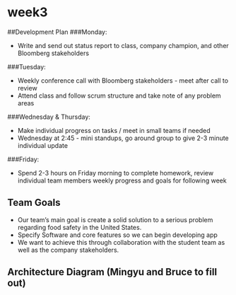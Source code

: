 # week3
##Development Plan
###Monday:
* Write and send out status report to class, company champion, and other Bloomberg stakeholders
 
###Tuesday:
* Weekly conference call with Bloomberg stakeholders - meet after call to review
* Attend class and follow scrum structure and take note of any problem areas 

###Wednesday & Thursday:
* Make individual progress on tasks / meet in small teams if needed
* Wednesday at 2:45 - mini standups, go around group to give 2-3 minute individual update

###Friday:
* Spend 2-3 hours on Friday morning to complete homework, review individual team members weekly progress and goals for following week

## Team Goals
* Our team’s main goal is create a solid solution to a serious problem regarding food safety in the United States. 
* Specify Software and core features so we can begin developing app
* We want to achieve this through collaboration with the student team as well as the company stakeholders. 

## Architecture Diagram (Mingyu and Bruce to fill out)

